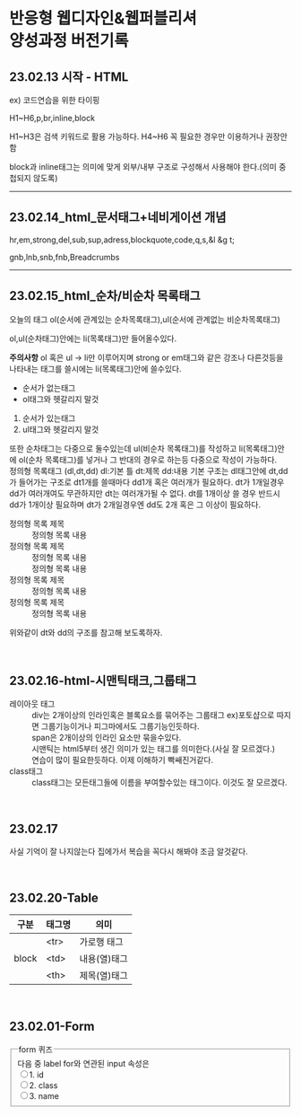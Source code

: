 <h1>반응형 웹디자인&웹퍼블리셔<br>양성과정 버전기록</h1>
<h2>23.02.13 시작 - HTML</h2>
<p>ex) 코드연습을 위한 타이핑</p>
<p>H1~H6,p,br,inline,block</p>
<p>H1~H3은 검색 키워드로 활용 가능하다. H4~H6 꼭 필요한 경우만 이용하거나 권장안함</p>
<p>block과 inline태그는 의미에 맞게 외부/내부 구조로 구성해서 사용해야 한다.(의미 중첩되지 않도록)</p>
<hr>
<h2>23.02.14_html_문서태그+네비게이션 개념</h2>
<p>hr,em,strong,del,sub,sup,adress,blockquote,code,q,s,&l &g t;</p>
<p>gnb,lnb,snb,fnb,Breadcrumbs</p>
<hr>
<h2>23.02.15_html_순차/비순차 목록태그</h2>
<p>오늘의 태그 ol(순서에 관계있는 순차목록태그),ul(순서에 관계없는 비순차목록태그)</p>
<p>ol,ul(순차태그)안에는 li(목록태그)만 들어올수있다.</p>
<p><strong>주의사항</strong> ol 혹은 ul -&gt li만 이루어지며 strong or em태그와 같은 강조나 다른것등을 나타내는 태그를 쓸시에는 li(목록태그)안에 쓸수있다.</p>
<ul>
<li>순서가 없는태그</li>
<li>ol태그와 헷갈리지 말것</li>
</ul>
<ol>
<li>순서가 있는태그</li>
<li>ul태그와 헷갈리지 말것</li>
</ol>
또한 순차태그는 다중으로 둘수있는데 ul(비순차 목록태그)를 작성하고 li(목록태그)안에 ol(순차 목록태그)를 넣거나 그 반대의 경우로 하는등 다중으로 작성이 가능하다.
<br>
정의형 목록태그 (dl,dt,dd)
dl:기본 틀 dt:제목 dd:내용
기본 구조는 dl태그안에 dt,dd가 들어가는 구조로 dt1개를 쓸때마다 dd1개 혹은 여러개가 필요하다. dt가 1개일경우 dd가 여러개여도 무관하지만
dt는 여러개가될 수 없다. dt를 1개이상 쓸 경우 반드시 dd가 1개이상 필요하며 dt가 2개일경우엔 dd도 2개 혹은 그 이상이 필요하다.
<dl>
  <dt>정의형 목록 제목</dt>
  <dd>정의형 목록 내용</dd>

  <dt>정의형 목록 제목</dt>
  <dd>정의형 목록 내용</dd>
  <dd>정의형 목록 내용</dd>

  <dt>정의형 목록 제목</dt>
  <dd>정의형 목록 내용</dd>
  <dt>정의형 목록 제목</dt>
  <dd>정의형 목록 내용</dd>

위와같이 dt와 dd의 구조를 참고해 보도록하자.
  </dl>
  <br>
<div class="study">
  <h2>23.02.16-html-시맨틱태크,그룹태그</h2>
<dl>
  <dt>레이아웃 태그</dt>
  <dd>div는 2개이상의 인라인혹은 블록요소를 묶어주는 그룹태그 ex)포토샵으로 따지면 그룹기능이거나 피그마에서도 그룹기능인듯하다.</dd>
  <dd>span은 2개이상의 인라인 요소만 묶을수있다.</dd>
  <dd>시맨틱는 html5부터 생긴 의미가 있는 태그를 의미한다.(사실 잘 모르겠다.)</dd>
  <dd>연습이 많이 필요한듯하다. 이제 이해하기 빡쌔진거같다.</dd>
  <dt>class태그</dt>
  <dd>class태그는 모든태그들에 이름을 부여할수있는 태그이다. 이것도 잘 모르겠다.</dd>
</div>
</dl>
<br>
<h2>23.02.17</h2>
<p>사실 기억이 잘 나지않는다 집에가서 복습을 꼭다시 해봐야 조금 알것같다.</p>
<br>
<h2>23.02.20-Table</h2>
<table>
  <thead>
    <tr>
      <th>구분</th>
      <th>태그명</th>
      <th>의미</th>
    </tr>
  </thead>
  <tbody>
    <tr>
      <td rowspan="3">block</td>
      <td>&lt;tr&gt;</td>
      <td>가로행 태그</td>
    </tr>
        <tr>
      <!--<td></td>--!>
      <td>&lt;td&gt;</td>
      <td>내용(열)태그</td>
    </tr>
        <tr>
      <!--<td></td>--!>
      <td>&lt;th&gt;</td>
      <td>제목(열)태그</td>
    </tr>
  </tbody>
</table>
<br>
<h2>23.02.01-Form</h2>
<form action="#" method="get">
  <fieldset>
    <legend>form 퀴즈</legend>
    <span>다음 중 label for와 연관된 input 속성은</span>
    <br>
    <label><input type="radio" name="quiz" value="id">1. id</label><br>
    <label><input type="radio" name="quiz" value="class">2. class</label><br>
    <label><input type="radio" name="quiz" value="name">3. name</label>
  </fieldset>
</form>
